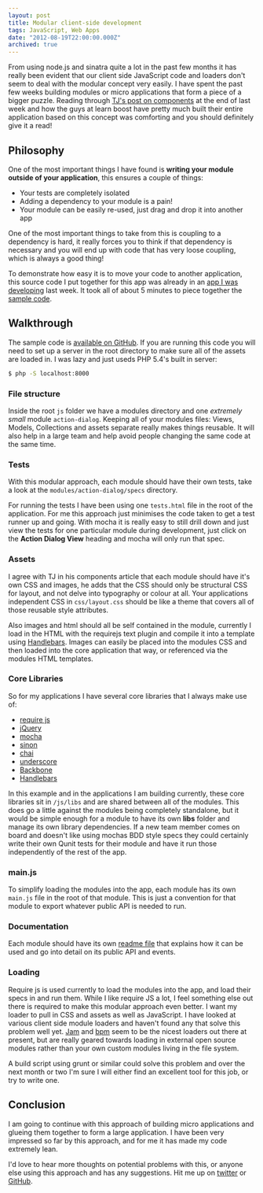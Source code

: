 ```yaml
---
layout: post
title: Modular client-side development
tags: JavaScript, Web Apps
date: "2012-08-19T22:00:00.000Z"
archived: true
---
```


From using node.js and sinatra quite a lot in the past few months it has really been evident that our client side JavaScript code and loaders don't seem to deal with the modular concept very easily. I have spent the past few weeks building modules or micro applications that form a piece of a bigger puzzle. Reading through [TJ's post on components](http://tjholowaychuk.com/post/27984551477/components) at the end of last week and how the guys at learn boost have pretty much built their entire application based on this concept was comforting and you should definitely give it a read!

## Philosophy

One of the most important things I have found is **writing your module outside of your application**, this ensures a couple of things:

* Your tests are completely isolated
* Adding a dependency to your module is a pain!
* Your module can be easily re-used, just drag and drop it into another app

One of the most important things to take from this is coupling to a dependency is hard, it really forces you to think if that dependency is necessary and you will end up with code that has very loose coupling, which is always a good thing!

To demonstrate how easy it is to move your code to another application, this source code I put together for this app was already in an [app I was developing](http://hedgeho.gg) last week. It took all of about 5 minutes to piece together the [sample code](https://github.com/phawk/client-side-modules).

## Walkthrough

The sample code is [available on GitHub](https://github.com/phawk/client-side-modules). If you are running this code you will need to set up a server in the root directory to make sure all of the assets are loaded in. I was lazy and just useds PHP 5.4's built in server:

```bash
$ php -S localhost:8000
```

### File structure

Inside the root `js` folder we have a modules directory and one *extremely small* module `action-dialog`. Keeping all of your modules files: Views, Models, Collections and assets separate really makes things reusable. It will also help in a large team and help avoid people changing the same code at the same time.

### Tests

With this modular approach, each module should have their own tests, take a look at the `modules/action-dialog/specs` directory.

For running the tests I have been using one `tests.html` file in the root of the application. For me this approach just minimises the code taken to get a test runner up and going. With mocha it is really easy to still drill down and just view the tests for one particular module during development, just click on the **Action Dialog View** heading and mocha will only run that spec.

### Assets

I agree with TJ in his components article that each module should have it's own CSS and images, he adds that the CSS should only be structural CSS for layout, and not delve into typography or colour at all. Your applications independent CSS in `css/layout.css` should be like a theme that covers all of those reusable style attributes.

Also images and html should all be self contained in the module, currently I load in the HTML with the requirejs text plugin and compile it into a template using [Handlebars](http://handlebarsjs.com). Images can easily be placed into the modules CSS and then loaded into the core application that way, or referenced via the modules HTML templates.

### Core Libraries

So for my applications I have several core libraries that I always make use of:

* [require js](http://requirejs.org/)
* [jQuery](http://jquery.com/)
* [mocha](http://visionmedia.github.com/mocha/)
* [sinon](http://sinonjs.org/)
* [chai](http://chaijs.com/)
* [underscore](http://underscorejs.org/)
* [Backbone](http://backbonejs.org/)
* [Handlebars](http://handlebarsjs.com)

In this example and in the applications I am building currently, these core libraries sit in `/js/libs` and are shared between all of the modules. This does go a little against the modules being completely standalone, but it would be simple enough for a module to have its own **libs** folder and manage its own library dependencies. If a new team member comes on board and doesn't like using mochas BDD style specs they could certainly write their own Qunit tests for their module and have it run those independently of the rest of the app.

### main.js

To simplify loading the modules into the app, each module has its own `main.js` file in the root of that module. This is just a convention for that module to export whatever public API is needed to run.

### Documentation

Each module should have its own [readme file](https://github.com/phawk/client-side-modules/blob/master/js/modules/action-dialog/readme.md) that explains how it can be used and go into detail on its public API and events.

### Loading

Require js is used currently to load the modules into the app, and load their specs in and run them. While I like require JS a lot, I feel something else out there is required to make this modular approach even better. I want my loader to pull in CSS and assets as well as JavaScript. I have looked at various client side module loaders and haven't found any that solve this problem well yet. [Jam](http://jamjs.org/) and [bpm](https://github.com/bpm/bpm/) seem to be the nicest loaders out there at present, but are really geared towards loading in external open source modules rather than your own custom modules living in the file system.

A build script using grunt or similar could solve this problem and over the next month or two I'm sure I will either find an excellent tool for this job, or try to write one.

## Conclusion

I am going to continue with this approach of building micro applications and glueing them together to form a large application. I have been very impressed so far by this approach, and for me it has made my code extremely lean.

I'd love to hear more thoughts on potential problems with this, or anyone else using this approach and has any suggestions. Hit me up on [twitter](http://twitter.com/peteyhawkins) or [GitHub](http://github.com/phawk).
